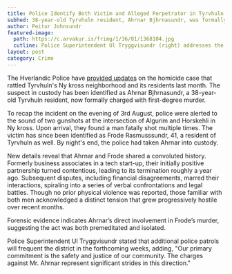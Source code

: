 ```yaml
---
title: Police Identify Both Victim and Alleged Perpetrator in Tyrvhuln Homicide
subhed: 38-year-old Tyrvhuln resident, Ahrnar Bjhrnasundr, was formally charged in connection with the fatal shooting of Frode Rasmusssundr.
author: Peitur Johnsundr
featured-image: 
  path: https://c.arvakur.is/frimg/1/36/81/1368104.jpg
  cutline: Police Superintendent Ul Tryggvisundr (right) addresses the media during a press briefing on the Ny kross, Tyrvhuln homicide case, flanked by a senior officer.
layout: post
category: Crime
---
```


The Hverlandic Police have <a href="{{ 'assets/docs/HPD-2023-09-29-002.pdf' | relative_url }}">provided updates</a> on the homicide case that rattled Tyrvhuln's Ny kross neighborhood and its residents last month. The suspect in custody has been identified as Ahrnar Bjhrnasundr, a 38-year-old Tyrvhuln resident, now formally charged with first-degree murder.

To recap the incident on the evening of 3rd August, police were alerted to the sound of two gunshots at the intersection of Algurim and Horskehli in Ny kross. Upon arrival, they found a man fatally shot multiple times. The victim has since been identified as Frode Rasmusssundr, 41, a resident of Tyrvhuln as well. By night's end, the police had taken Ahrnar into custody.

New details reveal that Ahrnar and Frode shared a convoluted history. Formerly business associates in a tech start-up, their initially positive partnership turned contentious, leading to its termination roughly a year ago. Subsequent disputes, including financial disagreements, marred their interactions, spiraling into a series of verbal confrontations and legal battles. Though no prior physical violence was reported, those familiar with both men acknowledged a distinct tension that grew progressively hostile over recent months.

Forensic evidence indicates Ahrnar’s direct involvement in Frode’s murder, suggesting the act was both premeditated and isolated.

Police Superintendent Ul Tryggvisundr stated that additional police patrols will frequent the district in the forthcoming weeks, adding, "Our primary commitment is the safety and justice of our community. The charges against Mr. Ahrnar represent significant strides in this direction."